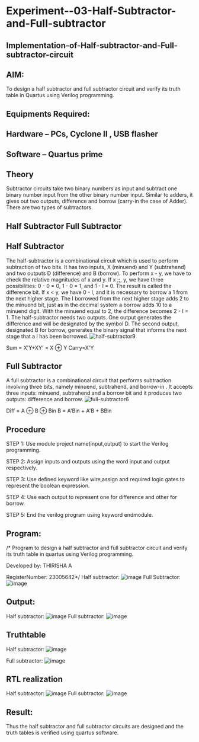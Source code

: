 # Experiment--03-Half-Subtractor-and-Full-subtractor
## Implementation-of-Half-subtractor-and-Full-subtractor-circuit
## AIM:
To design a half subtractor and full subtractor circuit and verify its truth table in Quartus using Verilog programming.

## Equipments Required:
## Hardware – PCs, Cyclone II , USB flasher
## Software – Quartus prime
## Theory
Subtractor circuits take two binary numbers as input and subtract one binary number input from the other binary number input. Similar to adders, it gives out two outputs, difference and borrow (carry-in the case of Adder). There are two types of subtractors.

## Half Subtractor Full Subtractor
## Half Subtractor
The half-subtractor is a combinational circuit which is used to perform subtraction of two bits. It has two inputs, X (minuend) and Y (subtrahend) and two outputs D (difference) and B (borrow). To perform x - y, we have to check the relative magnitudes of x and y. If x ;;, y, we have three possibilities: 0 - 0 = 0, 1 - 0 = 1, and 1 - I = 0. The result is called the difference bit. If x < y, we have 0 - I, and it is necessary to borrow a 1 from the next higher stage. The I borrowed from the next higher stage adds 2 to the minuend bit, just as in the decimal system a borrow adds 10 to a minuend digit. With the minuend equal to 2, the difference becomes 2 - I = 1. The half-subtractor needs two outputs. One output generates the difference and will be designated by the symbol D. The second output, designated B for borrow, generates the binary signal that informs the next stage that a I has been borrowed.
![half-subtractor9](https://user-images.githubusercontent.com/36288975/166112538-58c3bc7c-ee5d-4e6a-ac8d-8e8328efe27a.png)


Sum = X'Y+XY' = X ⊕ Y
Carry=X'Y

## Full Subtractor
A full subtractor is a combinational circuit that performs subtraction involving three bits, namely minuend, subtrahend, and borrow-in . It accepts three inputs: minuend, subtrahend and a borrow bit and it produces two outputs: difference and borrow. 
![full-subtractor6](https://user-images.githubusercontent.com/36288975/166112541-24c68359-3de8-4674-ae22-8272ffc385ed.png)


Diff = A ⊕ B ⊕ Bin B = A'Bin + A'B + BBin

## Procedure
STEP 1: Use module project name(input,output) to start the Verilog programming.

STEP 2: Assign inputs and outputs using the word input and output respectively.

STEP 3: Use defined keyword like wire,assign and required logic gates to represent the boolean expression.

STEP 4: Use each output to represent one for difference and other for borrow.

STEP 5: End the verilog program using keyword endmodule.
## Program:
/*
Program to design a half subtractor and full subtractor circuit and verify its truth table in quartus using Verilog programming.

Developed by: THIRISHA A

RegisterNumber:  23005642*/
Half subtractor:
![image](https://github.com/thirisha-0610/Experiment--03-Half-Subtractor-and-Full-subtractor/assets/149347494/953fb981-dee8-40b4-bc96-79bd441bb699)
Full Subtractor:
![image](https://github.com/thirisha-0610/Experiment--03-Half-Subtractor-and-Full-subtractor/assets/149347494/688d6a3a-d94f-4dea-8906-188145140c9f)


## Output:
Half subtractor:
![image](https://github.com/thirisha-0610/Experiment--03-Half-Subtractor-and-Full-subtractor/assets/149347494/8e87a4f5-4afc-4a5c-b3d7-22b8e8927e85)
Full subtractor:
![image](https://github.com/thirisha-0610/Experiment--03-Half-Subtractor-and-Full-subtractor/assets/149347494/6a16c2f8-e68d-4420-b436-4b1ac63683e8)

## Truthtable
Half subtractor:
![image](https://github.com/thirisha-0610/Experiment--03-Half-Subtractor-and-Full-subtractor/assets/149347494/56363377-b43d-4608-9c08-84d0e6c473b8)

Full subtractor:
![image](https://github.com/thirisha-0610/Experiment--03-Half-Subtractor-and-Full-subtractor/assets/149347494/f651e235-6d13-4b1a-993c-52c9a17c24b4)

##  RTL realization
Half subtractor:
![image](https://github.com/thirisha-0610/Experiment--03-Half-Subtractor-and-Full-subtractor/assets/149347494/fef4fdde-90e9-40f8-9005-a54fe80a11da)
Full subtractor:
![image](https://github.com/thirisha-0610/Experiment--03-Half-Subtractor-and-Full-subtractor/assets/149347494/8ebd1c52-2ed9-41a3-9eb5-e06635fc0b80)

## Result:
Thus the half subtractor and full subtractor circuits are designed and the truth tables is verified using quartus software.
